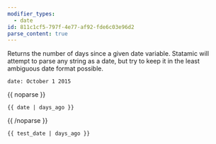 ```yaml
---
modifier_types:
  - date
id: 811c1cf5-797f-4e77-af92-fde6c03e96d2
parse_content: true
---
```

Returns the number of days since a given date variable. Statamic will attempt to parse any string as a date, but try to keep it in the least ambiguous date format possible.

```.language-yaml
date: October 1 2015
```

{{ noparse }}
```
{{ date | days_ago }}
```
{{ /noparse }}

```.language-output
{{ test_date | days_ago }}
```
